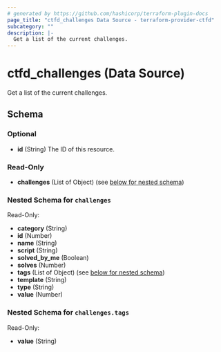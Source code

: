 ```yaml
---
# generated by https://github.com/hashicorp/terraform-plugin-docs
page_title: "ctfd_challenges Data Source - terraform-provider-ctfd"
subcategory: ""
description: |-
  Get a list of the current challenges.
---
```


# ctfd_challenges (Data Source)

Get a list of the current challenges.



<!-- schema generated by tfplugindocs -->
## Schema

### Optional

- **id** (String) The ID of this resource.

### Read-Only

- **challenges** (List of Object) (see [below for nested schema](#nestedatt--challenges))

<a id="nestedatt--challenges"></a>
### Nested Schema for `challenges`

Read-Only:

- **category** (String)
- **id** (Number)
- **name** (String)
- **script** (String)
- **solved_by_me** (Boolean)
- **solves** (Number)
- **tags** (List of Object) (see [below for nested schema](#nestedobjatt--challenges--tags))
- **template** (String)
- **type** (String)
- **value** (Number)

<a id="nestedobjatt--challenges--tags"></a>
### Nested Schema for `challenges.tags`

Read-Only:

- **value** (String)


